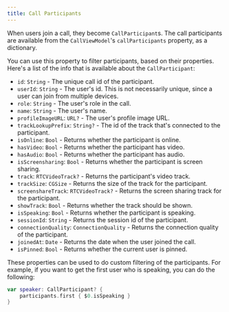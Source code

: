 ```yaml
---
title: Call Participants
---
```


When users join a call, they become `CallParticipant`s. The call participants are available from the `CallViewModel`'s `callParticipants` property, as a dictionary. 

You can use this property to filter participants, based on their properties. Here's a list of the info that is available about the `CallParticipant`:
- `id`: `String` - The unique call id of the participant.
- `userId`: `String` - The user's id. This is not necessarily unique, since a user can join from multiple devices. 
- `role`: `String` - The user's role in the call.
- `name`: `String` - The user's name.
- `profileImageURL`: `URL?` - The user's profile image URL.
- `trackLookupPrefix`: `String?` - The id of the track that's connected to the participant.
- `isOnline`: `Bool` - Returns whether the participant is online.
- `hasVideo`: `Bool` - Returns whether the participant has video.
- `hasAudio`: `Bool` - Returns whether the participant has audio.
- `isScreensharing`: `Bool` - Returns whether the participant is screen sharing.
- `track`: `RTCVideoTrack?` - Returns the participant's video track.
- `trackSize`: `CGSize` - Returns the size of the track for the participant.
- `screenshareTrack`: `RTCVideoTrack?` - Returns the screen sharing track for the participant.
- `showTrack`: `Bool` - Returns whether the track should be shown.
- `isSpeaking`: `Bool` - Returns whether the participant is speaking.
- `sessionId`: `String` - Returns the session id of the participant.
- `connectionQuality`: `ConnectionQuality` - Returns the connection quality of the participant.
- `joinedAt`: `Date` - Returns the date when the user joined the call.
- `isPinned`: `Bool` - Returns whether the current user is pinned.

These properties can be used to do custom filtering of the participants. For example, if you want to get the first user who is speaking, you can do the following:

```swift
var speaker: CallParticipant? {
    participants.first { $0.isSpeaking }
}
```